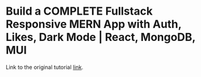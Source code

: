 # Build a COMPLETE Fullstack Responsive MERN App with Auth, Likes, Dark Mode | React, MongoDB, MUI
Link to the original tutorial [link](https://www.youtube.com/watch?v=K8YELRmUb5o).